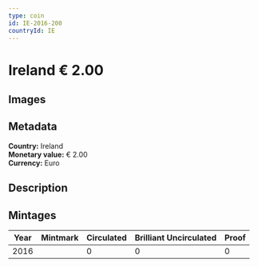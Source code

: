 ```yaml
---
type: coin
id: IE-2016-200
countryId: IE
---
```


# Ireland € 2.00

## Images


## Metadata

**Country:** Ireland\
**Monetary value:** € 2.00\
**Currency:** Euro

## Description


## Mintages
| Year | Mintmark | Circulated | Brilliant Uncirculated | Proof |
| ---- | -------- | ---------- | ---------------------- | ----- |
| 2016 |  | 0| 0 | 0 |
